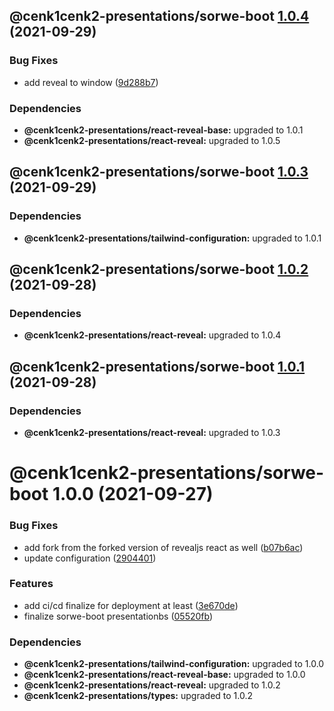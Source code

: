 ## @cenk1cenk2-presentations/sorwe-boot [1.0.4](https://github.com/cenk1cenk2/react-presentations/compare/@cenk1cenk2-presentations/sorwe-boot@1.0.3...@cenk1cenk2-presentations/sorwe-boot@1.0.4) (2021-09-29)

### Bug Fixes

- add reveal to window ([9d288b7](https://github.com/cenk1cenk2/react-presentations/commit/9d288b7427f133de02fc59bfe6af135f79b89fad))

### Dependencies

- **@cenk1cenk2-presentations/react-reveal-base:** upgraded to 1.0.1
- **@cenk1cenk2-presentations/react-reveal:** upgraded to 1.0.5

## @cenk1cenk2-presentations/sorwe-boot [1.0.3](https://github.com/cenk1cenk2/react-presentations/compare/@cenk1cenk2-presentations/sorwe-boot@1.0.2...@cenk1cenk2-presentations/sorwe-boot@1.0.3) (2021-09-29)

### Dependencies

- **@cenk1cenk2-presentations/tailwind-configuration:** upgraded to 1.0.1

## @cenk1cenk2-presentations/sorwe-boot [1.0.2](https://github.com/cenk1cenk2/react-presentations/compare/@cenk1cenk2-presentations/sorwe-boot@1.0.1...@cenk1cenk2-presentations/sorwe-boot@1.0.2) (2021-09-28)

### Dependencies

- **@cenk1cenk2-presentations/react-reveal:** upgraded to 1.0.4

## @cenk1cenk2-presentations/sorwe-boot [1.0.1](https://github.com/cenk1cenk2/react-presentations/compare/@cenk1cenk2-presentations/sorwe-boot@1.0.0...@cenk1cenk2-presentations/sorwe-boot@1.0.1) (2021-09-28)

### Dependencies

- **@cenk1cenk2-presentations/react-reveal:** upgraded to 1.0.3

# @cenk1cenk2-presentations/sorwe-boot 1.0.0 (2021-09-27)

### Bug Fixes

- add fork from the forked version of revealjs react as well ([b07b6ac](https://github.com/cenk1cenk2/react-presentations/commit/b07b6ac1fa04898b9d32924f4a01729dfec5a0ac))
- update configuration ([2904401](https://github.com/cenk1cenk2/react-presentations/commit/290440164734c45862ca829460d06b3a92969546))

### Features

- add ci/cd finalize for deployment at least ([3e670de](https://github.com/cenk1cenk2/react-presentations/commit/3e670debc0701bdeaafeef5a39a4611c265930f8))
- finalize sorwe-boot presentationbs ([05520fb](https://github.com/cenk1cenk2/react-presentations/commit/05520fbfe80c520b7e38bac64376c4ca37347d7a))

### Dependencies

- **@cenk1cenk2-presentations/tailwind-configuration:** upgraded to 1.0.0
- **@cenk1cenk2-presentations/react-reveal-base:** upgraded to 1.0.0
- **@cenk1cenk2-presentations/react-reveal:** upgraded to 1.0.2
- **@cenk1cenk2-presentations/types:** upgraded to 1.0.2
